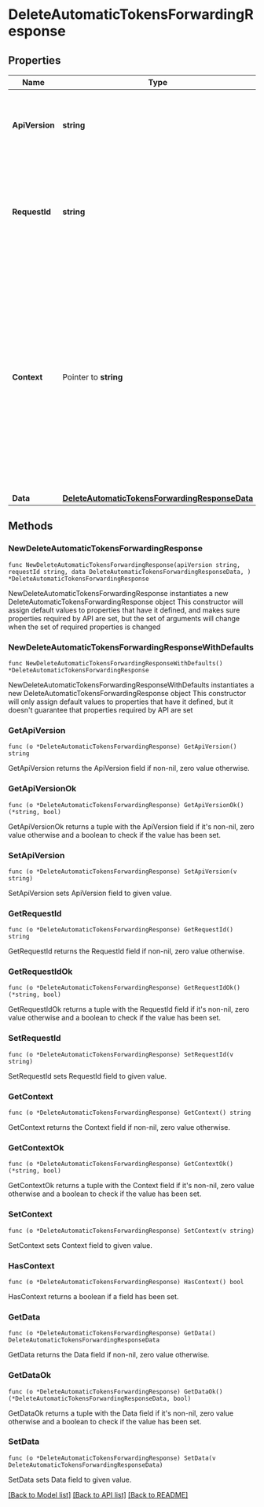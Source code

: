# DeleteAutomaticTokensForwardingResponse

## Properties

Name | Type | Description | Notes
------------ | ------------- | ------------- | -------------
**ApiVersion** | **string** | Specifies the version of the API that incorporates this endpoint. | 
**RequestId** | **string** | Defines the ID of the request. The &#x60;requestId&#x60; is generated by Crypto APIs and it&#39;s unique for every request. | 
**Context** | Pointer to **string** | In batch situations the user can use the context to correlate responses with requests. This property is present regardless of whether the response was successful or returned as an error. &#x60;context&#x60; is specified by the user. | [optional] 
**Data** | [**DeleteAutomaticTokensForwardingResponseData**](DeleteAutomaticTokensForwardingResponseData.md) |  | 

## Methods

### NewDeleteAutomaticTokensForwardingResponse

`func NewDeleteAutomaticTokensForwardingResponse(apiVersion string, requestId string, data DeleteAutomaticTokensForwardingResponseData, ) *DeleteAutomaticTokensForwardingResponse`

NewDeleteAutomaticTokensForwardingResponse instantiates a new DeleteAutomaticTokensForwardingResponse object
This constructor will assign default values to properties that have it defined,
and makes sure properties required by API are set, but the set of arguments
will change when the set of required properties is changed

### NewDeleteAutomaticTokensForwardingResponseWithDefaults

`func NewDeleteAutomaticTokensForwardingResponseWithDefaults() *DeleteAutomaticTokensForwardingResponse`

NewDeleteAutomaticTokensForwardingResponseWithDefaults instantiates a new DeleteAutomaticTokensForwardingResponse object
This constructor will only assign default values to properties that have it defined,
but it doesn't guarantee that properties required by API are set

### GetApiVersion

`func (o *DeleteAutomaticTokensForwardingResponse) GetApiVersion() string`

GetApiVersion returns the ApiVersion field if non-nil, zero value otherwise.

### GetApiVersionOk

`func (o *DeleteAutomaticTokensForwardingResponse) GetApiVersionOk() (*string, bool)`

GetApiVersionOk returns a tuple with the ApiVersion field if it's non-nil, zero value otherwise
and a boolean to check if the value has been set.

### SetApiVersion

`func (o *DeleteAutomaticTokensForwardingResponse) SetApiVersion(v string)`

SetApiVersion sets ApiVersion field to given value.


### GetRequestId

`func (o *DeleteAutomaticTokensForwardingResponse) GetRequestId() string`

GetRequestId returns the RequestId field if non-nil, zero value otherwise.

### GetRequestIdOk

`func (o *DeleteAutomaticTokensForwardingResponse) GetRequestIdOk() (*string, bool)`

GetRequestIdOk returns a tuple with the RequestId field if it's non-nil, zero value otherwise
and a boolean to check if the value has been set.

### SetRequestId

`func (o *DeleteAutomaticTokensForwardingResponse) SetRequestId(v string)`

SetRequestId sets RequestId field to given value.


### GetContext

`func (o *DeleteAutomaticTokensForwardingResponse) GetContext() string`

GetContext returns the Context field if non-nil, zero value otherwise.

### GetContextOk

`func (o *DeleteAutomaticTokensForwardingResponse) GetContextOk() (*string, bool)`

GetContextOk returns a tuple with the Context field if it's non-nil, zero value otherwise
and a boolean to check if the value has been set.

### SetContext

`func (o *DeleteAutomaticTokensForwardingResponse) SetContext(v string)`

SetContext sets Context field to given value.

### HasContext

`func (o *DeleteAutomaticTokensForwardingResponse) HasContext() bool`

HasContext returns a boolean if a field has been set.

### GetData

`func (o *DeleteAutomaticTokensForwardingResponse) GetData() DeleteAutomaticTokensForwardingResponseData`

GetData returns the Data field if non-nil, zero value otherwise.

### GetDataOk

`func (o *DeleteAutomaticTokensForwardingResponse) GetDataOk() (*DeleteAutomaticTokensForwardingResponseData, bool)`

GetDataOk returns a tuple with the Data field if it's non-nil, zero value otherwise
and a boolean to check if the value has been set.

### SetData

`func (o *DeleteAutomaticTokensForwardingResponse) SetData(v DeleteAutomaticTokensForwardingResponseData)`

SetData sets Data field to given value.



[[Back to Model list]](../README.md#documentation-for-models) [[Back to API list]](../README.md#documentation-for-api-endpoints) [[Back to README]](../README.md)


